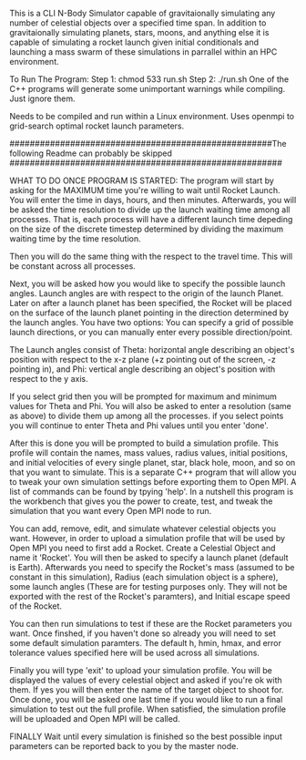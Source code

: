This is a CLI N-Body Simulator capable of gravitaionally simulating any number of celestial objects over a specified time span. In addition to gravitaionally simulating planets, stars, moons, and anything else it is capable of simulating a rocket launch given initial conditionals and launching a mass swarm of these simulations in parrallel within an HPC environment.  

To Run The Program:
Step 1: chmod 533 run.sh 
Step 2: ./run.sh
One of the C++ programs will generate some unimportant warnings while compiling. Just ignore them.

Needs to be compiled and run within a Linux environment. Uses openmpi to grid-search optimal rocket launch parameters.

####################################################The following Readme can probably be skipped ######################################################

WHAT TO DO ONCE PROGRAM IS STARTED:
The program will start by asking for the MAXIMUM time you're willing to wait until Rocket Launch. You will enter the time in days, hours, and then minutes. 
Afterwards, you will be asked the time resolution to divide up the launch waiting time among all processes. That is, each process will have a different 
launch time depeding on the size of the discrete timestep determined by dividing the maximum waiting time by the time resolution.

Then you will do the same thing with the respect to the travel time. This will be constant across all processes.

Next, you will be asked how you would like to specify the possible launch angles. Launch angles are with respect to the origin of the launch Planet. Later on after
a launch planet has been specified, the Rocket will be placed on the surface of the launch planet pointing in the direction determined by the launch angles.
You have two options: You can specify a grid of possible launch directions, or you can manually enter every possible direction/point. 

The Launch angles consist of Theta: horizontal angle describing an object's position with respect to the x-z plane (+z pointing out of the screen, -z pointing in), and Phi: vertical angle describing
an object's position with respect to the y axis.

If you select grid then you will be prompted for maximum and minimum values for Theta and Phi. You will also be asked to enter a resolution (same as above) to divide them up among all the processes.
if you select points you will continue to enter Theta and Phi values until you enter 'done'.

After this is done you will be prompted to build a simulation profile. This profile will contain the names, mass values, radius values, initial positions, and initial velocities of every single
planet, star, black hole, moon, and so on that you want to simulate. This is a separate C++ program that will allow you to tweak your own simulation settings before exporting them to Open MPI.
A list of commands can be found by tpying 'help'. In a nutshell this program is the workbench that gives you the power to create, test, and tweak the simulation that you want every Open MPI
node to run.

You can add, remove, edit, and simulate whatever celestial objects you want. However, in order to upload a simulation profile that will be used by Open MPI you need to first add a Rocket.
Create a Celestial Object and name it 'Rocket'. You will then be asked to specify a launch planet (default is Earth). Afterwards you need to specify the Rocket's mass (assumed to be constant
in this simulation), Radius (each simulation object is a sphere), some launch angles (These are for testing purposes only. They will not be exported with the rest of the Rocket's paramters),
and Initial escape speed of the Rocket. 

You can then run simulations to test if these are the Rocket parameters you want. Once finshed, if you haven't done so already you will need to set some default simulation paramters. The 
default h, hmin, hmax, and error tolerance values specified here will be used across all simulations. 

Finally you will type 'exit' to upload your simulation profile. You will be displayed the values of every celestial object and asked if you're ok with them. If yes you will then enter the 
name of the target object to shoot for. Once done, you will be asked one last time if you would like to run a final simulation to test out the full profile. When satisfied, the simulation
profile will be uploaded and Open MPI will be called.

FINALLY
Wait until every simulation is finished so the best possible input parameters can be reported back to you by the master node.
